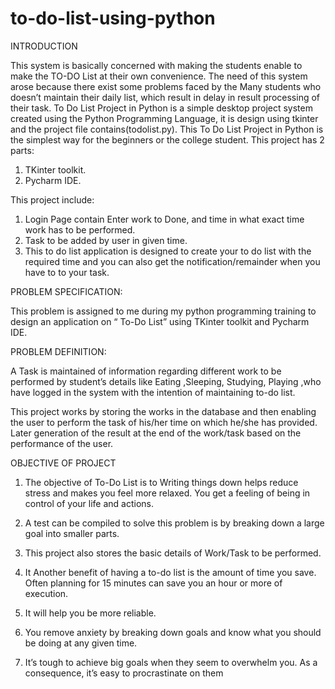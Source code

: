 # to-do-list-using-python

INTRODUCTION

This  system  is  basically  concerned  with  making the students enable to make the TO-DO List at their own convenience. The need of  this  system  arose  because there exist  some problems faced by the Many students who doesn’t maintain their daily list, which result in delay in result processing of their task.
To Do List Project in Python is a simple desktop project system created using the Python Programming Language, it is design using tkinter and the project file contains(todolist.py). This To Do List Project in Python is the simplest way for the beginners or the college student.
This project has 2 parts:
1.	TKinter toolkit.
2.	Pycharm IDE.

This project include:
1.	Login Page contain Enter work to Done, and time in what exact time work has to be performed.
2.	Task to be added by user in given time.
3.	This to do list application is designed to create your to do list with the required time and you can also get the notification/remainder when you have to to your task.



PROBLEM SPECIFICATION:


This problem is assigned to me during my python programming training to design an  application on “ To-Do List” using  TKinter toolkit and Pycharm IDE.

PROBLEM DEFINITION:


A Task is maintained of information regarding different work to be performed by student’s details like Eating ,Sleeping, Studying, Playing ,who have logged in the system with the intention of maintaining to-do list.

This project works by storing the works in the database and then enabling the user to perform the task of his/her time on which he/she has provided. Later generation of the result at the end of the work/task based on the performance of the user.

OBJECTIVE OF PROJECT


1.	The objective of To-Do List is to Writing things down helps reduce stress and makes you feel more relaxed. You get a feeling of being in control of your life and actions.

2.	A test can be compiled to solve this problem is by breaking down a large goal into smaller parts.

3.	This project also stores the basic details of Work/Task to be performed.

4.	It Another benefit of having a to-do list is the amount of time you save. Often planning for 15 minutes can save you an hour or more of execution. 

5.	It will help you be more reliable.

6.	You remove anxiety by breaking down goals and know what you should be doing at any given time.

7.	 It’s tough to achieve big goals when they seem to overwhelm you. As a consequence, it’s easy to procrastinate on them


